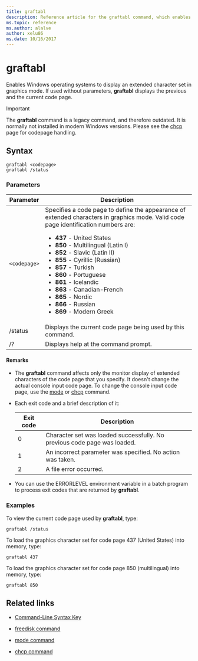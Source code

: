 ```yaml
---
title: graftabl
description: Reference article for the graftabl command, which enables Windows operating systems to display an extended character set in graphics mode.
ms.topic: reference
ms.author: alalve
author: xelu86
ms.date: 10/16/2017
---
```



# graftabl

Enables Windows operating systems to display an extended character set in graphics mode. If used without parameters, **graftabl** displays the previous and the current code page.

> [!IMPORTANT]
> The **graftabl** command is a legacy command, and therefore outdated. It is normally not installed in modern Windows versions. Please see the [chcp](./chcp.md) page for codepage handling.

## Syntax

```
graftabl <codepage>
graftabl /status
```

### Parameters

| Parameter | Description |
| --------- | ----------- |
| `<codepage>` | Specifies a code page to define the appearance of extended characters in graphics mode. Valid code page identification numbers are:<ul><li>**437** - United States</li><li>**850** - Multilingual (Latin I)</li><li>**852** - Slavic (Latin II)</li><li>**855** - Cyrillic (Russian)</li><li>**857** - Turkish</li><li>**860** - Portuguese</li><li>**861** - Icelandic</li><li>**863** - Canadian-French</li><li>**865** - Nordic</li><li>**866** - Russian</li><li>**869** - Modern Greek</li></ul> |
| /status | Displays the current code page being used by this command. |
| /? | Displays help at the command prompt. |

#### Remarks

- The **graftabl** command affects only the monitor display of extended characters of the code page that you specify. It doesn't change the actual console input code page. To change the console input code page, use the [mode](mode.md) or [chcp](chcp.md) command.

- Each exit code and a brief description of it:

    | Exit code | Description |
    | --------- | ----------- |
    | 0 | Character set was loaded successfully. No previous code page was loaded. |
    | 1 | An incorrect parameter was specified. No action was taken. |
    | 2 | A file error occurred. |

- You can use the ERRORLEVEL environment variable in a batch program to process exit codes that are returned by **graftabl**.

### Examples

To view the current code page used by **graftabl**, type:

```
graftabl /status
```

To load the graphics character set for code page 437 (United States) into memory, type:

```
graftabl 437
```

To load the graphics character set for code page 850 (multilingual) into memory, type:

```
graftabl 850
```

## Related links

- [Command-Line Syntax Key](command-line-syntax-key.md)

- [freedisk command](freedisk.md)

- [mode command](mode.md)

- [chcp command](chcp.md)
